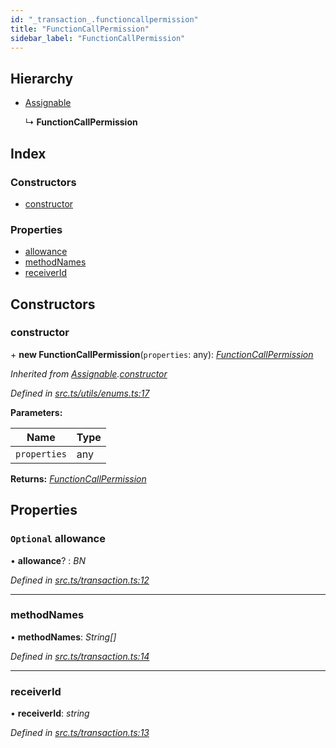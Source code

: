 ```yaml
---
id: "_transaction_.functioncallpermission"
title: "FunctionCallPermission"
sidebar_label: "FunctionCallPermission"
---
```


## Hierarchy

* [Assignable](_utils_enums_.assignable.md)

  ↳ **FunctionCallPermission**

## Index

### Constructors

* [constructor](_transaction_.functioncallpermission.md#constructor)

### Properties

* [allowance](_transaction_.functioncallpermission.md#optional-allowance)
* [methodNames](_transaction_.functioncallpermission.md#methodnames)
* [receiverId](_transaction_.functioncallpermission.md#receiverid)

## Constructors

###  constructor

\+ **new FunctionCallPermission**(`properties`: any): *[FunctionCallPermission](_transaction_.functioncallpermission.md)*

*Inherited from [Assignable](_utils_enums_.assignable.md).[constructor](_utils_enums_.assignable.md#constructor)*

*Defined in [src.ts/utils/enums.ts:17](https://github.com/nearprotocol/nearlib/blob/476d416/src.ts/utils/enums.ts#L17)*

**Parameters:**

Name | Type |
------ | ------ |
`properties` | any |

**Returns:** *[FunctionCallPermission](_transaction_.functioncallpermission.md)*

## Properties

### `Optional` allowance

• **allowance**? : *BN*

*Defined in [src.ts/transaction.ts:12](https://github.com/nearprotocol/nearlib/blob/476d416/src.ts/transaction.ts#L12)*

___

###  methodNames

• **methodNames**: *String[]*

*Defined in [src.ts/transaction.ts:14](https://github.com/nearprotocol/nearlib/blob/476d416/src.ts/transaction.ts#L14)*

___

###  receiverId

• **receiverId**: *string*

*Defined in [src.ts/transaction.ts:13](https://github.com/nearprotocol/nearlib/blob/476d416/src.ts/transaction.ts#L13)*
